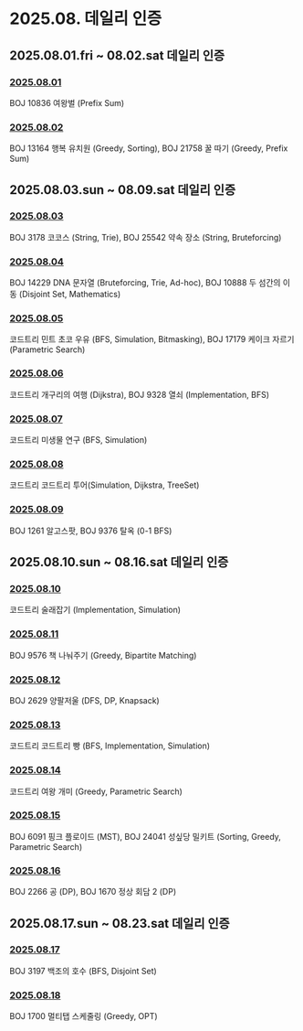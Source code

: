 # 2025.08. 데일리 인증

## 2025.08.01.fri ~ 08.02.sat 데일리 인증

### [2025.08.01](https://github.com/jwelyl/daily_certification/blob/main/2025/08/01/25_08_01_daily_certification.md)
BOJ 10836 여왕벌 (Prefix Sum)

### [2025.08.02](https://github.com/jwelyl/daily_certification/blob/main/2025/08/02/25_08_02_daily_certification.md)
BOJ 13164 행복 유치원 (Greedy, Sorting), BOJ 21758 꿀 따기 (Greedy, Prefix Sum)

## 2025.08.03.sun ~ 08.09.sat 데일리 인증

### [2025.08.03](https://github.com/jwelyl/daily_certification/blob/main/2025/08/03/25_08_03_daily_certification.md)
BOJ 3178 코코스 (String, Trie), BOJ 25542 약속 장소 (String, Bruteforcing)

### [2025.08.04](https://github.com/jwelyl/daily_certification/blob/main/2025/08/04/25_08_04_daily_certification.md)
BOJ 14229 DNA 문자열 (Bruteforcing, Trie, Ad-hoc), BOJ 10888 두 섬간의 이동 (Disjoint Set, Mathematics)

### [2025.08.05](https://github.com/jwelyl/daily_certification/blob/main/2025/08/05/25_08_05_daily_certification.md)
코드트리 민트 초코 우유 (BFS, Simulation, Bitmasking), BOJ 17179 케이크 자르기 (Parametric Search)

### [2025.08.06](https://github.com/jwelyl/daily_certification/blob/main/2025/08/06/25_08_06_daily_certification.md)
코드트리 개구리의 여행 (Dijkstra), BOJ 9328 열쇠 (Implementation, BFS)

### [2025.08.07](https://github.com/jwelyl/daily_certification/blob/main/2025/08/07/25_08_07_daily_certification.md)
코드트리 미생물 연구 (BFS, Simulation)

### [2025.08.08](https://github.com/jwelyl/daily_certification/blob/main/2025/08/08/25_08_08_daily_certification.md)
코드트리 코드트리 투어(Simulation, Dijkstra, TreeSet)

### [2025.08.09](https://github.com/jwelyl/daily_certification/blob/main/2025/08/09/25_08_09_daily_certification.md)
BOJ 1261 알고스팟, BOJ 9376 탈옥 (0-1 BFS)

## 2025.08.10.sun ~ 08.16.sat 데일리 인증

### [2025.08.10](https://github.com/jwelyl/daily_certification/blob/main/2025/08/10/25_08_10_daily_certification.md)
코드트리 술래잡기 (Implementation, Simulation)

### [2025.08.11](https://github.com/jwelyl/daily_certification/blob/main/2025/08/11/25_08_11_daily_certification.md)
BOJ 9576 책 나눠주기 (Greedy, Bipartite Matching)

### [2025.08.12](https://github.com/jwelyl/daily_certification/blob/main/2025/08/12/25_08_12_daily_certification.md)
BOJ 2629 양팔저울 (DFS, DP, Knapsack)

### [2025.08.13](https://github.com/jwelyl/daily_certification/blob/main/2025/08/13/25_08_13_daily_certification.md)
코드트리 코드트리 빵 (BFS, Implementation, Simulation)

### [2025.08.14](https://github.com/jwelyl/daily_certification/blob/main/2025/08/14/25_08_14_daily_certification.md)
코드트리 여왕 개미 (Greedy, Parametric Search)

### [2025.08.15](https://github.com/jwelyl/daily_certification/blob/main/2025/08/15/25_08_15_daily_certification.md)
BOJ 6091 핑크 플로이드 (MST), BOJ 24041 성싶당 밀키트 (Sorting, Greedy, Parametric Search)

### [2025.08.16](https://github.com/jwelyl/daily_certification/blob/main/2025/08/16/25_08_16_daily_certification.md)
BOJ 2266 공 (DP), BOJ 1670 정상 회담 2 (DP)

## 2025.08.17.sun ~ 08.23.sat 데일리 인증

### [2025.08.17](https://github.com/jwelyl/daily_certification/blob/main/2025/08/17/25_08_17_daily_certification.md)
BOJ 3197 백조의 호수 (BFS, Disjoint Set)

### [2025.08.18](https://github.com/jwelyl/daily_certification/blob/main/2025/08/18/25_08_18_daily_certification.md)
BOJ 1700 멀티탭 스케줄링 (Greedy, OPT)